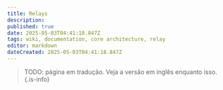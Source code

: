 ```yaml
---
title: Relays
description: 
published: true
date: 2025-05-03T04:41:18.847Z
tags: wiki, documentation, core architecture, relay
editor: markdown
dateCreated: 2025-05-03T04:41:18.847Z
---
```


> TODO: página em tradução. Veja a versão em inglês enquanto isso.
{.is-info}